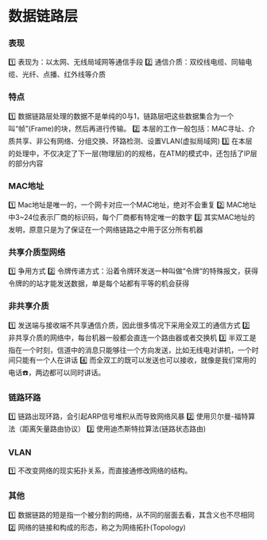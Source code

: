 # 数据链路层

### 表现
1️⃣ 表现为：以太网、无线局域网等通信手段
2️⃣ 通信介质：双绞线电缆、同轴电缆、光纤、点播、红外线等介质

### 特点
1️⃣ 数据链路层处理的数据不是单纯的0与1，链路层吧这些数据集合为一个叫“帧”(Frame)的块，然后再进行传输。
2️⃣ 本层的工作一般包括：MAC寻址、介质共享、非公有网络、分组交换、环路检测、设置VLAN(虚拟局域网) 
3️⃣ 在本层的处理中，不仅决定了下一层(物理层)的的规格，在ATM的模式中，还包括了IP层的部分内容

### MAC地址
1️⃣ Mac地址是唯一的，一个网卡对应一个MAC地址，绝对不会重复
2️⃣ MAC地址中3~24位表示厂商的标识码，每个厂商都有特定唯一的数字
3️⃣ 其实MAC地址的发明，原意只是为了保证在一个网络链路之中用于区分所有机器

### 共享介质型网络
1️⃣ 争用方式
2️⃣ 令牌传递方式：沿着令牌环发送一种叫做“令牌“的特殊报文，获得令牌的的站才能发送数据，单是每个站都有平等的机会获得

### 非共享介质
1️⃣ 发送端与接收端不共享通信介质，因此很多情况下采用全双工的通信方式
2️⃣ 非共享介质的网络中，每台机器一般都会直连一个路由器或者交换机
3️⃣ 半双工是指在一个时刻，信道中的消息只能够往一个方向发送，比如无线电对讲机，一个时间只能有一个人在讲话
4️⃣ 而全双工的既可以发送也可以接收，就像是我们常用的电话☎️，两边都可以同时讲话。


### 链路环路
1️⃣ 链路出现环路，会引起ARP信号堆积从而导致网络风暴
2️⃣ 使用贝尔曼-福特算法（距离矢量路由协议）
3️⃣ 使用迪杰斯特拉算法(链路状态路由)

### VLAN
1️⃣ 不改变网络的现实拓扑关系，而直接通修改网络的结构。



### 其他
1️⃣ 数据链路的短是指一个被分割的网络，从不同的层面去看，其含义也不尽相同
2️⃣ 网络的链接和构成的形态，称之为网络拓扑(Topology)
